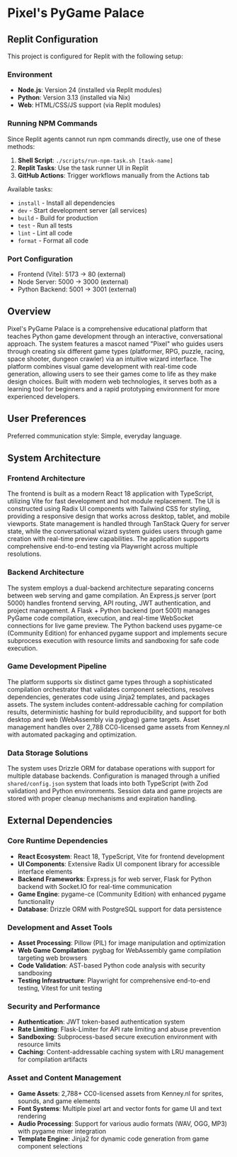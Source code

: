 # Pixel's PyGame Palace

## Replit Configuration

This project is configured for Replit with the following setup:

### Environment
- **Node.js**: Version 24 (installed via Replit modules)
- **Python**: Version 3.13 (installed via Nix)
- **Web**: HTML/CSS/JS support (via Replit modules)

### Running NPM Commands
Since Replit agents cannot run npm commands directly, use one of these methods:

1. **Shell Script**: `./scripts/run-npm-task.sh [task-name]`
2. **Replit Tasks**: Use the task runner UI in Replit
3. **GitHub Actions**: Trigger workflows manually from the Actions tab

Available tasks:
- `install` - Install all dependencies
- `dev` - Start development server (all services)
- `build` - Build for production
- `test` - Run all tests
- `lint` - Lint all code
- `format` - Format all code

### Port Configuration
- Frontend (Vite): 5173 → 80 (external)
- Node Server: 5000 → 3000 (external)  
- Python Backend: 5001 → 3001 (external)

## Overview

Pixel's PyGame Palace is a comprehensive educational platform that teaches Python game development through an interactive, conversational approach. The system features a mascot named "Pixel" who guides users through creating six different game types (platformer, RPG, puzzle, racing, space shooter, dungeon crawler) via an intuitive wizard interface. The platform combines visual game development with real-time code generation, allowing users to see their games come to life as they make design choices. Built with modern web technologies, it serves both as a learning tool for beginners and a rapid prototyping environment for more experienced developers.

## User Preferences

Preferred communication style: Simple, everyday language.

## System Architecture

### Frontend Architecture
The frontend is built as a modern React 18 application with TypeScript, utilizing Vite for fast development and hot module replacement. The UI is constructed using Radix UI components with Tailwind CSS for styling, providing a responsive design that works across desktop, tablet, and mobile viewports. State management is handled through TanStack Query for server state, while the conversational wizard system guides users through game creation with real-time preview capabilities. The application supports comprehensive end-to-end testing via Playwright across multiple resolutions.

### Backend Architecture
The system employs a dual-backend architecture separating concerns between web serving and game compilation. An Express.js server (port 5000) handles frontend serving, API routing, JWT authentication, and project management. A Flask + Python backend (port 5001) manages PyGame code compilation, execution, and real-time WebSocket connections for live game preview. The Python backend uses pygame-ce (Community Edition) for enhanced pygame support and implements secure subprocess execution with resource limits and sandboxing for safe code execution.

### Game Development Pipeline
The platform supports six distinct game types through a sophisticated compilation orchestrator that validates component selections, resolves dependencies, generates code using Jinja2 templates, and packages assets. The system includes content-addressable caching for compilation results, deterministic hashing for build reproducibility, and support for both desktop and web (WebAssembly via pygbag) game targets. Asset management handles over 2,788 CC0-licensed game assets from Kenney.nl with automated packaging and optimization.

### Data Storage Solutions
The system uses Drizzle ORM for database operations with support for multiple database backends. Configuration is managed through a unified `shared/config.json` system that loads into both TypeScript (with Zod validation) and Python environments. Session data and game projects are stored with proper cleanup mechanisms and expiration handling.

## External Dependencies

### Core Runtime Dependencies
- **React Ecosystem**: React 18, TypeScript, Vite for frontend development
- **UI Components**: Extensive Radix UI component library for accessible interface elements
- **Backend Frameworks**: Express.js for web server, Flask for Python backend with Socket.IO for real-time communication
- **Game Engine**: pygame-ce (Community Edition) with enhanced pygame functionality
- **Database**: Drizzle ORM with PostgreSQL support for data persistence

### Development and Asset Tools
- **Asset Processing**: Pillow (PIL) for image manipulation and optimization
- **Web Game Compilation**: pygbag for WebAssembly game compilation targeting web browsers
- **Code Validation**: AST-based Python code analysis with security sandboxing
- **Testing Infrastructure**: Playwright for comprehensive end-to-end testing, Vitest for unit testing

### Security and Performance
- **Authentication**: JWT token-based authentication system
- **Rate Limiting**: Flask-Limiter for API rate limiting and abuse prevention
- **Sandboxing**: Subprocess-based secure execution environment with resource limits
- **Caching**: Content-addressable caching system with LRU management for compilation artifacts

### Asset and Content Management
- **Game Assets**: 2,788+ CC0-licensed assets from Kenney.nl for sprites, sounds, and game elements
- **Font Systems**: Multiple pixel art and vector fonts for game UI and text rendering
- **Audio Processing**: Support for various audio formats (WAV, OGG, MP3) with pygame mixer integration
- **Template Engine**: Jinja2 for dynamic code generation from game component selections